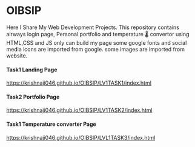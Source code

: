 # OIBSIP
Here I  Share My Web Development Projects. 
This repository contains airways login page,
Personal portfolio and temperature 🌡️ convertor
using HTML,CSS and JS only can build my page 
some google fonts and social media icons are imported from google.
some images are imported from website.
#### Task1 Landing Page

<https://krishnaji046.github.io/OIBSIP/LV1TASK1/index.html>
 
#### Task2 Portfolio Page

<https://krishnaji046.github.io/OIBSIP/LV1TASK2/index.html>

#### Task1 Temperature converter Page

<https://krishnaji046.github.io/OIBSIP/LVL1TASK3/index.html>
